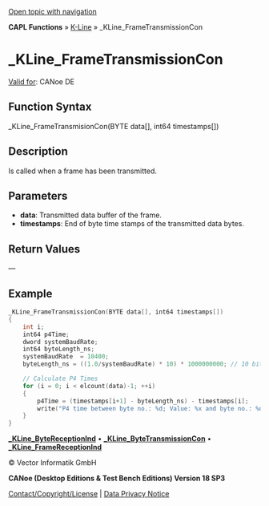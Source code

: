 [Open topic with navigation](../../../../../CANoeDEFamily.htm#Topics/CAPLFunctions/KLine/Functions/CAPLfunctionKLineFrameTransmissionCon.md)

**CAPL Functions** » [K-Line](../CAPLfunctionsKLineOverview.md) » _KLine_FrameTransmissionCon

# _KLine_FrameTransmissionCon

[Valid for](../../../Shared/FeatureAvailability.md): CANoe DE

## Function Syntax

_KLine_FrameTransmisionCon(BYTE data[], int64 timestamps[])

## Description

Is called when a frame has been transmitted.

## Parameters

- **data**: Transmitted data buffer of the frame.
- **timestamps**: End of byte time stamps of the transmitted data bytes.

## Return Values

—

## Example

```c
_KLine_FrameTransmissionCon(BYTE data[], int64 timestamps[])
{
    int i;
    int64 p4Time;
    dword systemBaudRate;
    int64 byteLength_ns;
    systemBaudRate  = 10400;
    byteLength_ns = ((1.0/systemBaudRate) * 10) * 1000000000; // 10 bit times in ns

    // Calculate P4 Times
    for (i = 0; i < elcount(data)-1; ++i)
    {
        p4Time = (timestamps[i+1] - byteLength_ns) - timestamps[i];
        write("P4 time between byte no.: %d; Value: %x and byte no.: %d; Value: %x == [%.6f s]\n ", i, data[i], i+1, data[i+1], p4Time/1000000000.0);
    }
}
```

[**_KLine_ByteReceptionInd**](CAPLfunctionKLineByteReceptionInd.md) • [**_KLine_ByteTransmissionCon**](CAPLfunctionKLineByteTransmissionCon.md) • [**_KLine_FrameReceptionInd**](CAPLfunctionKLineFrameReceptionInd.md)

© Vector Informatik GmbH

**CANoe (Desktop Editions & Test Bench Editions) Version 18 SP3**

[Contact/Copyright/License](../../../Shared/ContactCopyrightLicense.md) | [Data Privacy Notice](https://www.vector.com/int/en/company/get-info/privacy-policy/)
